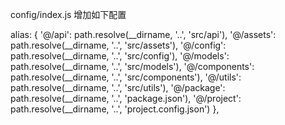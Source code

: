 config/index.js 增加如下配置

  alias: {
    '@/api': path.resolve(__dirname, '..', 'src/api'),
    '@/assets': path.resolve(__dirname, '..', 'src/assets'),
    '@/config': path.resolve(__dirname, '..', 'src/config'),
    '@/models': path.resolve(__dirname, '..', 'src/models'),
    '@/components': path.resolve(__dirname, '..', 'src/components'),
    '@/utils': path.resolve(__dirname, '..', 'src/utils'),
    '@/package': path.resolve(__dirname, '..', 'package.json'),
    '@/project': path.resolve(__dirname, '..', 'project.config.json')
  },